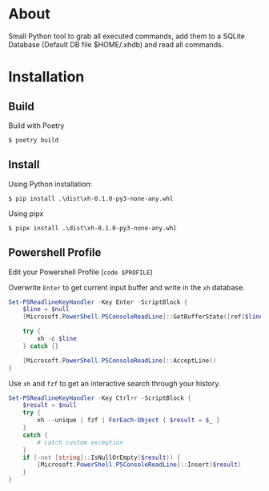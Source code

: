 # About

Small Python tool to grab all executed commands, add them to a SQLite Database (Default DB file $HOME/.xhdb) and read all commands.

# Installation

## Build

Build with Poetry

```
$ poetry build
```

## Install

Using Python installation:

```
$ pip install .\dist\xh-0.1.0-py3-none-any.whl
```

Using pipx

```
$ pipx install .\dist\xh-0.1.0-py3-none-any.whl
```

## Powershell Profile

Edit your Powershell Profile (`code $PROFILE`)

Overwrite `Enter` to get current input buffer and write in the `xh` database.

```powershell
Set-PSReadlineKeyHandler -Key Enter -ScriptBlock {
    $line = $null
    [Microsoft.PowerShell.PSConsoleReadLine]::GetBufferState([ref]$line, [ref]$null)

    try {
        xh -c $line
    } catch {}

    [Microsoft.PowerShell.PSConsoleReadLine]::AcceptLine()
}
```

Use `xh` and `fzf` to get an interactive search through your history.

```powershell
Set-PSReadlineKeyHandler -Key Ctrl+r -ScriptBlock {
    $result = $null
    try {
        xh --unique | fzf | ForEach-Object { $result = $_ }
    }
    catch {
        # catch custom exception
    }
    if (-not [string]::IsNullOrEmpty($result)) {
        [Microsoft.PowerShell.PSConsoleReadLine]::Insert($result)
    }
}
```
